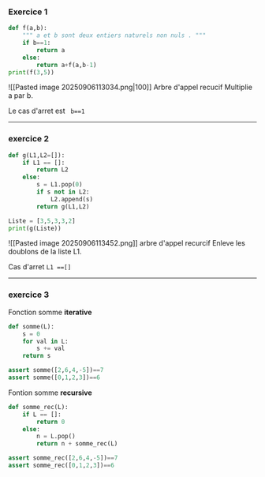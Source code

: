 ### Exercice 1

```python
def f(a,b):
    """ a et b sont deux entiers naturels non nuls . """
    if b==1:
        return a
    else:
        return a+f(a,b-1)
print(f(3,5))
```

![[Pasted image 20250906113034.png|100]] Arbre d'appel recucif
Multiplie a par b.

Le cas d'arret est 
``` b==1```

___
### exercice 2


```python
def g(L1,L2=[]):
    if L1 == []:
        return L2
    else:
        s = L1.pop(0)
        if s not in L2:
            L2.append(s)
        return g(L1,L2)

Liste = [3,5,3,3,2]
print(g(Liste))
```

![[Pasted image 20250906113452.png]] arbre d'appel recurcif
Enleve les doublons de la liste L1.

Cas d'arret
``` L1 ==[] ```

___

### exercice 3


Fonction somme **iterative**
```python
def somme(L):
    s = 0
    for val in L:
        s += val
    return s

assert somme([2,6,4,-5])==7
assert somme([0,1,2,3])==6
```


Fontion somme **recursive**
```python
def somme_rec(L):
    if L == []:
        return 0
    else:
        n = L.pop()
        return n + somme_rec(L)

assert somme_rec([2,6,4,-5])==7
assert somme_rec([0,1,2,3])==6
```
